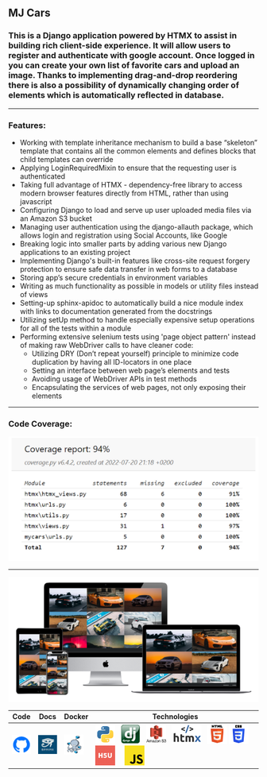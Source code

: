 ## MJ Cars
### This is a Django application powered by HTMX to assist in building rich client-side experience. It will allow users to register and authenticate with google account. Once logged in you can create your own list of favorite cars and upload an image. Thanks to implementing drag-and-drop reordering there is also a possibility of dynamically changing order of elements which is automatically reflected in database.

--------------------------------------------------

### Features:
* Working with template inheritance mechanism to build a base “skeleton” template that contains all the common elements and defines blocks that child templates can override
* Applying LoginRequiredMixin to ensure that the requesting user is authenticated
* Taking full advantage of HTMX - dependency-free library to access modern browser features directly from HTML, rather than using javascript
* Configuring Django to load and serve up user uploaded media files via an Amazon S3 bucket
* Managing user authentication using the django-allauth package, which allows login and registration using Social Accounts, like Google
* Breaking logic into smaller parts by adding various new Django applications to an existing project 
* Implementing Django's built-in features like cross-site request forgery protection to ensure safe data transfer in web forms to a database
* Storing app’s secure credentials in environment variables
* Writing as much functionality as possible in models or utility files instead of views
* Setting-up sphinx-apidoc to automatically build a nice module index with links to documentation generated from the docstrings
* Utilizing setUp method to handle especially expensive setup operations for all of the tests within a module
* Performing extensive selenium tests using 'page object pattern' instead of making raw WebDriver calls to have cleaner code:
  * Utilizing DRY (Don’t repeat yourself) principle to minimize code duplication by having all ID-locators in one place
  * Setting an interface between web page’s elements and tests
  * Avoiding usage of WebDriver APIs in test methods
  * Encapsulating the services of web pages, not only exposing their elements

--------------------------------------------------

### Code Coverage:


<img src="https://github.com/mjaroszewski1979/django_car/blob/main/cov_report.png">


--------------------------------------------------

![caption](https://github.com/mjaroszewski1979/django_car/blob/main/mjcars_mockup.png)
  
  Code | Docs | Docker | Technologies
  ---- | ---- | ------ | ------------
 [<img src="https://github.com/mjaroszewski1979/mjaroszewski1979/blob/main/github_g.png">](https://github.com/mjaroszewski1979/django_car) | [<img src="https://github.com/mjaroszewski1979/mjaroszewski1979/blob/main/sphinx.png">](https://djangocarsdocs.netlify.app/) | [<img src="https://github.com/mjaroszewski1979/mjaroszewski1979/blob/main/docker_compose.png">](https://github.com/mjaroszewski1979/django_car/blob/main/docker-compose.yml) | <img src="https://github.com/mjaroszewski1979/mjaroszewski1979/blob/main/python_g.png"> &nbsp; <img src="https://github.com/mjaroszewski1979/mjaroszewski1979/blob/main/django_g.png">  &nbsp; <img src="https://github.com/mjaroszewski1979/mjaroszewski1979/blob/main/amazon_s3.png">  &nbsp; <img src="https://github.com/mjaroszewski1979/mjaroszewski1979/blob/main/htmx.png">  &nbsp; <img src="https://github.com/mjaroszewski1979/mjaroszewski1979/blob/main/html_g.png"> <img src="https://github.com/mjaroszewski1979/mjaroszewski1979/blob/main/css_g.png"> &nbsp; <img src="https://github.com/mjaroszewski1979/mjaroszewski1979/blob/main/htmlup.png"> &nbsp; &nbsp; <img src="https://github.com/mjaroszewski1979/mjaroszewski1979/blob/main/js1.png"> 
